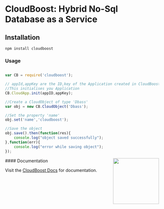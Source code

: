 # CloudBoost: Hybrid No-Sql Database as a Service



## Installation
```
npm install cloudboost
```


### Usage

``` js

var CB = require('cloudboost');

// appId,appKey are the ID,key of the Application created in CloudBoost Dashboard
//This initialises you Application
CB.CloudApp.init(appID,appKey);

//Create a CloudObject of type 'Dbass'
var obj = new CB.CloudObject('Dbass');

//Set the property 'name'
obj.set('name','cloudboost');

//Save the object
obj.save().then(function(res){
    console.log("object saved successfully");
},function(err){
    console.log("error while saving object");
});

```
<img align="right" height="150" src="https://cloud.githubusercontent.com/assets/5427704/7724257/b7f45d6c-ff0d-11e4-8f60-06024eaa1508.png">
#### Documentation

Visit the [CloudBoost Docs](http://docs.cloudboost.io) for documentation.

